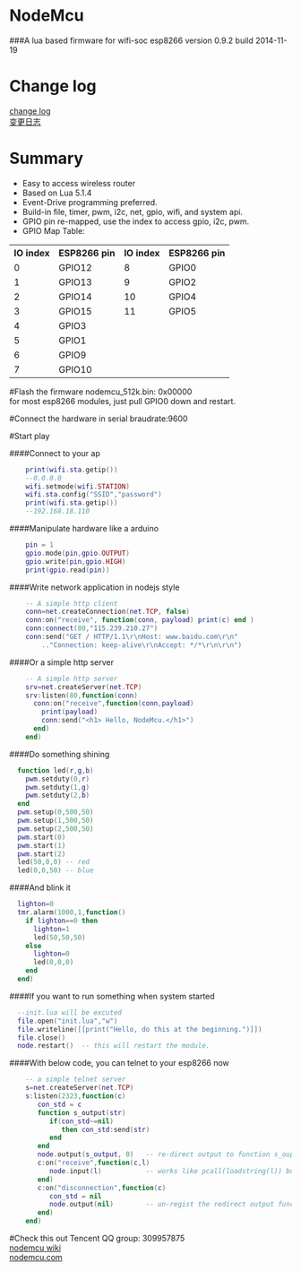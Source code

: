# **NodeMcu** #
###A lua based firmware for wifi-soc esp8266
version 0.9.2 build 2014-11-19
# Change log
[change log](https://github.com/funshine/nodemcu-firmware/wiki/nodemcu_api_en#change_log)<br />
[变更日志](https://github.com/funshine/nodemcu-firmware/wiki/nodemcu_api_cn#change_log)
# Summary
- Easy to access wireless router
- Based on Lua 5.1.4
- Event-Drive programming preferred.
- Build-in file, timer, pwm, i2c, net, gpio, wifi, and system api.
- GPIO pin re-mapped, use the index to access gpio, i2c, pwm.
- GPIO Map Table:

<table>
  <tr>
    <th scope="col">IO index</th><th scope="col">ESP8266 pin</th><th scope="col">IO index</th><th scope="col">ESP8266 pin</th>
  </tr>
  <tr>
    <td>0</td><td>GPIO12</td><td>8</td><td>GPIO0</td>
  </tr>
  <tr>
    <td>1</td><td>GPIO13</td><td>9</td><td>GPIO2</td>
   </tr>
   <tr>
    <td>2</td><td>GPIO14</td><td>10</td><td>GPIO4</td>
  </tr>
  <tr>
    <td>3</td><td>GPIO15</td><td>11</td><td>GPIO5</td>
   </tr>
   <tr>
    <td>4</td><td>GPIO3</td><td></td><td></td>
  </tr>
  <tr>
    <td>5</td><td>GPIO1</td><td></td><td></td>
   </tr>
   <tr>
    <td>6</td><td>GPIO9</td><td></td><td></td>
  </tr>
  <tr>
    <td>7</td><td>GPIO10</td<td></td><td></td>
   </tr>
</table>


#Flash the firmware
nodemcu_512k.bin: 0x00000<br />
for most esp8266 modules, just pull GPIO0 down and restart.

#Connect the hardware in serial
braudrate:9600

#Start play

####Connect to your ap

```lua
    print(wifi.sta.getip())
    --0.0.0.0
    wifi.setmode(wifi.STATION)
    wifi.sta.config("SSID","password")
    print(wifi.sta.getip())
    --192.168.18.110
```

####Manipulate hardware like a arduino
   
```lua
    pin = 1
    gpio.mode(pin,gpio.OUTPUT)
    gpio.write(pin,gpio.HIGH)
    print(gpio.read(pin))
```

####Write network application in nodejs style
   
```lua
    -- A simple http client
    conn=net.createConnection(net.TCP, false) 
    conn:on("receive", function(conn, payload) print(c) end )
    conn:connect(80,"115.239.210.27")
    conn:send("GET / HTTP/1.1\r\nHost: www.baidu.com\r\n"
        .."Connection: keep-alive\r\nAccept: */*\r\n\r\n")
```

####Or a simple http server
   
```lua
    -- A simple http server
    srv=net.createServer(net.TCP) 
    srv:listen(80,function(conn) 
      conn:on("receive",function(conn,payload) 
        print(payload) 
        conn:send("<h1> Hello, NodeMcu.</h1>")
      end) 
    end)
```

####Do something shining
```lua
  function led(r,g,b) 
    pwm.setduty(0,r) 
    pwm.setduty(1,g) 
    pwm.setduty(2,b) 
  end
  pwm.setup(0,500,50) 
  pwm.setup(1,500,50) 
  pwm.setup(2,500,50)
  pwm.start(0) 
  pwm.start(1) 
  pwm.start(2)
  led(50,0,0) -- red
  led(0,0,50) -- blue
```

####And blink it
```lua
  lighton=0
  tmr.alarm(1000,1,function()
    if lighton==0 then 
      lighton=1 
      led(50,50,50) 
    else 
      lighton=0 
      led(0,0,0) 
    end 
  end)
```

####If you want to run something when system started
```lua
  --init.lua will be excuted
  file.open("init.lua","w")
  file.writeline([[print("Hello, do this at the beginning.")]])
  file.close()
  node.restart()  -- this will restart the module.
```

####With below code, you can telnet to your esp8266 now
```lua
    -- a simple telnet server
    s=net.createServer(net.TCP) 
    s:listen(2323,function(c) 
       con_std = c 
       function s_output(str) 
          if(con_std~=nil) 
             then con_std:send(str) 
          end 
       end 
       node.output(s_output, 0)   -- re-direct output to function s_ouput.
       c:on("receive",function(c,l) 
          node.input(l)           -- works like pcall(loadstring(l)) but support multiple separate line
       end) 
       c:on("disconnection",function(c) 
          con_std = nil 
          node.output(nil)        -- un-regist the redirect output function, output goes to serial
       end) 
    end)
```
#Check this out
Tencent QQ group: 309957875<br/>
[nodemcu wiki](https://github.com/funshine/nodemcu-firmware/wiki/nodeMcu:-lua-based-interactive-firmware-for-mcu)<br/>
[nodemcu.com](http://www.nodemcu.com)